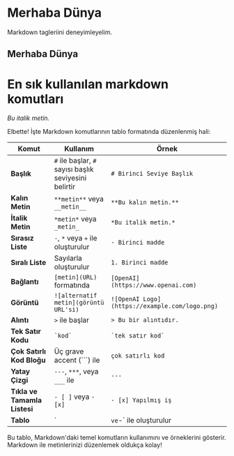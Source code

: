 # Merhaba Dünya
Markdown tagleriini deneyimleyelim.
## Merhaba Dünya

# En sık kullanılan markdown komutları

*Bu italik metin.*

Elbette! İşte Markdown komutlarının tablo formatında düzenlenmiş hali:

| **Komut**                   | **Kullanım**                                        | **Örnek**                                   |
|-----------------------------|-----------------------------------------------------|---------------------------------------------|
| **Başlık**                  | `#` ile başlar, `#` sayısı başlık seviyesini belirtir | `# Birinci Seviye Başlık`                  |
| **Kalın Metin**             | `**metin**` veya `__metin__`                        | `**Bu kalın metin.**`                       |
| **İtalik Metin**            | `*metin*` veya `_metin_`                            | `*Bu italik metin.*`                        |
| **Sırasız Liste**           | `-`, `*` veya `+` ile oluşturulur                   | `- Birinci madde`                           |
| **Sıralı Liste**            | Sayılarla oluşturulur                                | `1. Birinci madde`                          |
| **Bağlantı**                | `[metin](URL)` formatında                           | `[OpenAI](https://www.openai.com)`         |
| **Görüntü**                 | `![alternatif metin](görüntü URL'si)`              | `![OpenAI Logo](https://example.com/logo.png)` |
| **Alıntı**                  | `>` ile başlar                                      | `> Bu bir alıntıdır.`                       |
| **Tek Satır Kodu**          | `` `kod` ``                                         | `` `tek satır kod` ``                       |
| **Çok Satırlı Kod Bloğu**   | Üç grave accent (```) ile                          | `````` çok satırlı kod ``````               |
| **Yatay Çizgi**             | `---`, `***`, veya `___` ile                        | `---`                                      |
| **Tıkla ve Tamamla Listesi**| `- [ ]` veya `- [x]`                               | `- [x] Yapılmış iş`                        |
| **Tablo**                   | `|` ve `-` ile oluşturulur                           | `| Başlık 1 | Başlık 2 |`                   |

Bu tablo, Markdown'daki temel komutların kullanımını ve örneklerini gösterir. Markdown ile metinlerinizi düzenlemek oldukça kolay!



